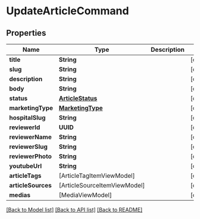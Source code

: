 # UpdateArticleCommand

## Properties
Name | Type | Description | Notes
------------ | ------------- | ------------- | -------------
**title** | **String** |  | [optional] 
**slug** | **String** |  | [optional] 
**description** | **String** |  | [optional] 
**body** | **String** |  | [optional] 
**status** | [**ArticleStatus**](ArticleStatus.md) |  | [optional] 
**marketingType** | [**MarketingType**](MarketingType.md) |  | [optional] 
**hospitalSlug** | **String** |  | [optional] 
**reviewerId** | **UUID** |  | [optional] 
**reviewerName** | **String** |  | [optional] 
**reviewerSlug** | **String** |  | [optional] 
**reviewerPhoto** | **String** |  | [optional] 
**youtubeUrl** | **String** |  | [optional] 
**articleTags** | [ArticleTagItemViewModel] |  | [optional] 
**articleSources** | [ArticleSourceItemViewModel] |  | [optional] 
**medias** | [MediaViewModel] |  | [optional] 

[[Back to Model list]](../README.md#documentation-for-models) [[Back to API list]](../README.md#documentation-for-api-endpoints) [[Back to README]](../README.md)


